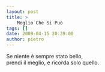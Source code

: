 ```yaml
---
layout: post
title: >
    Meglio Che Si Può
tags: []
date: 2009-04-15 20:39:00
author: pietro
---
```

Se niente è sempre stato bello,<br/>prendi il meglio, e ricorda solo quello.
